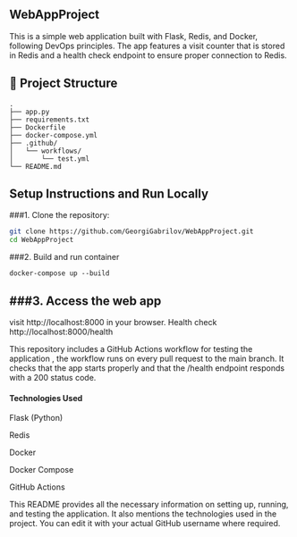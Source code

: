 ## WebAppProject

This is a simple web application built with Flask, Redis, and Docker, following DevOps principles. The app features a visit counter that is stored in Redis and a health check endpoint to ensure proper connection to Redis.

## 📁 Project Structure

```
.
├── app.py
├── requirements.txt
├── Dockerfile
├── docker-compose.yml
├── .github/
│   └── workflows/
│       └── test.yml
└── README.md

```


## Setup Instructions and Run Locally

###1. Clone the repository:

   ```bash
   git clone https://github.com/GeorgiGabrilov/WebAppProject.git
   cd WebAppProject
   ```
   
###2. Build and run container

    
    docker-compose up --build
    

###3. Access the web app 
   ---
   visit http://localhost:8000 in your browser.
   Health check http://localhost:8000/health

   This repository includes a GitHub Actions workflow for testing the application , the workflow runs on every pull request to the main branch. It checks that the app starts properly and that the /health endpoint responds with a 200 status code.

#### Technologies Used
Flask (Python)

Redis

Docker

Docker Compose

GitHub Actions  


This README provides all the necessary information on setting up, running, and testing the application. It also mentions the technologies used in the project. You can edit it with your actual GitHub username where required.

